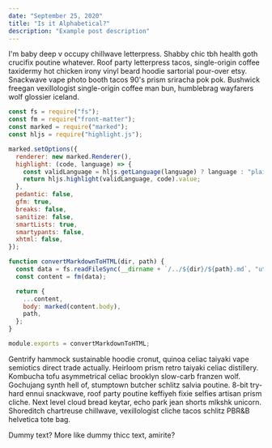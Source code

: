 ```yaml
---
date: "September 25, 2020"
title: "Is it Alphabetical?"
description: "Example post description"
---
```


I'm baby deep v occupy chillwave letterpress. Shabby chic tbh health goth
crucifix poutine whatever. Roof party letterpress tacos, single-origin coffee
taxidermy hot chicken irony vinyl beard hoodie sartorial pour-over etsy.
Snackwave vape photo booth tacos 90's prism sriracha pok pok. Bushwick freegan
vexillologist single-origin coffee man bun, humblebrag wayfarers wolf glossier
iceland.

```js
const fs = require("fs");
const fm = require("front-matter");
const marked = require("marked");
const hljs = require("highlight.js");

marked.setOptions({
  renderer: new marked.Renderer(),
  highlight: (code, language) => {
    const validLanguage = hljs.getLanguage(language) ? language : "plaintext";
    return hljs.highlight(validLanguage, code).value;
  },
  pedantic: false,
  gfm: true,
  breaks: false,
  sanitize: false,
  smartLists: true,
  smartypants: false,
  xhtml: false,
});

function convertMarkdownToHTML(dir, path) {
  const data = fs.readFileSync(__dirname + `/../${dir}/${path}.md`, "utf8");
  const content = fm(data);

  return {
    ...content,
    body: marked(content.body),
    path,
  };
}

module.exports = convertMarkdownToHTML;
```

Gentrify hammock sustainable hoodie cronut, quinoa celiac taiyaki vape semiotics
direct trade actually. Heirloom prism retro taiyaki celiac distillery. Kombucha
tofu asymmetrical celiac brooklyn slow-carb franzen wolf. Gochujang synth hell
of, stumptown butcher schlitz salvia poutine. 8-bit try-hard ennui snackwave,
roof party poutine keffiyeh fixie selfies artisan prism cliche. Next level cloud
bread keytar, echo park jean shorts mlkshk unicorn. Shoreditch chartreuse
chillwave, vexillologist cliche tacos schlitz PBR&B helvetica tote bag.

Dummy text? More like dummy thicc text, amirite?
